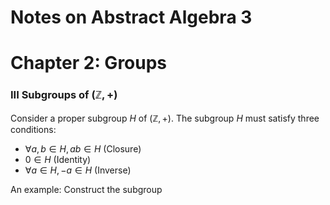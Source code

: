 # Notes on Abstract Algebra 3

# Chapter 2: Groups

### III Subgroups of $(\mathbb{Z},+)$

Consider a proper subgroup $H$ of $(\mathbb{Z},+)$. The subgroup $H$ must satisfy three conditions:
- $\forall a,b\in H,ab \in H$ (Closure)
- $0\in H$ (Identity)
- $\forall a\in H,-a\in H$ (Inverse)

An example: Construct the subgroup 